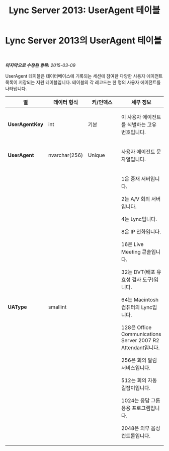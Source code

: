 ﻿---
title: 'Lync Server 2013: UserAgent 테이블'
TOCTitle: UserAgent 테이블
ms:assetid: d6bda1c0-b053-457a-9ffa-2ae859788775
ms:mtpsurl: https://technet.microsoft.com/ko-kr/library/Gg398939(v=OCS.15)
ms:contentKeyID: 49305177
ms.date: 08/24/2015
mtps_version: v=OCS.15
ms.translationtype: HT
---

# Lync Server 2013의 UserAgent 테이블

 

_**마지막으로 수정된 항목:** 2015-03-09_

UserAgent 테이블은 데이터베이스에 기록되는 세션에 참여한 다양한 사용자 에이전트 목록이 저장되는 지원 테이블입니다. 테이블의 각 레코드는 한 명의 사용자 에이전트를 나타냅니다.


<table>
<colgroup>
<col style="width: 25%" />
<col style="width: 25%" />
<col style="width: 25%" />
<col style="width: 25%" />
</colgroup>
<thead>
<tr class="header">
<th><strong>열</strong></th>
<th><strong>데이터 형식</strong></th>
<th><strong>키/인덱스</strong></th>
<th><strong>세부 정보</strong></th>
</tr>
</thead>
<tbody>
<tr class="odd">
<td><p><strong>UserAgentKey</strong></p></td>
<td><p>int</p></td>
<td><p>기본</p></td>
<td><p>이 사용자 에이전트를 식별하는 고유 번호입니다.</p></td>
</tr>
<tr class="even">
<td><p><strong>UserAgent</strong></p></td>
<td><p>nvarchar(256)</p></td>
<td><p>Unique</p></td>
<td><p>사용자 에이전트 문자열입니다.</p></td>
</tr>
<tr class="odd">
<td><p><strong>UAType</strong></p></td>
<td><p>smallint</p></td>
<td><p> </p></td>
<td><p>1은 중재 서버입니다.</p>
<p>2는 A/V 회의 서버입니다.</p>
<p>4는 Lync입니다.</p>
<p>8은 IP 전화입니다.</p>
<p>16은 Live Meeting 콘솔입니다.</p>
<p>32는 DVT(배포 유효성 검사 도구)입니다.</p>
<p>64는 Macintosh 컴퓨터의 Lync입니다.</p>
<p>128은 Office Communications Server 2007 R2 Attendant입니다.</p>
<p>256은 회의 알림 서비스입니다.</p>
<p>512는 회의 자동 길잡이입니다.</p>
<p>1024는 응답 그룹 응용 프로그램입니다.</p>
<p>2048은 외부 음성 컨트롤입니다.</p></td>
</tr>
</tbody>
</table>

